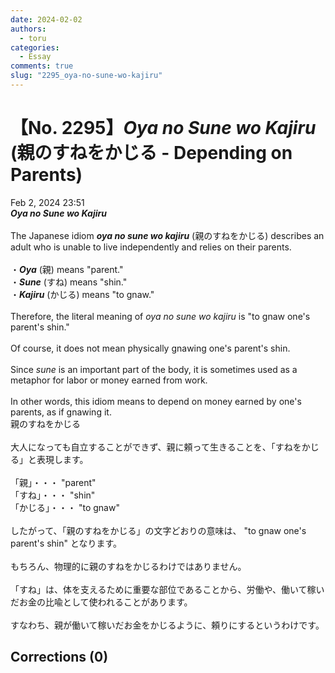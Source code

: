 ```yaml
---
date: 2024-02-02
authors:
  - toru
categories:
  - Essay
comments: true
slug: "2295_oya-no-sune-wo-kajiru"
---
```


# 【No. 2295】<strong><em>Oya no Sune wo Kajiru</em></strong> (親のすねをかじる - Depending on Parents)
<div class="date">Feb 2, 2024 23:51</div>
<div id="post"><div id="body_show_ori">
<strong><em>Oya no Sune wo Kajiru</em></strong><br/><br/>The Japanese idiom <strong><em>oya no sune wo kajiru</em></strong> (親のすねをかじる) describes an adult who is unable to live independently and relies on their parents.<br/><br/>・<strong><em>Oya</em></strong> (親) means "parent."<br/>・<strong><em>Sune</em></strong> (すね) means "shin."<br/>・<strong><em>Kajiru</em></strong> (かじる) means "to gnaw."<br/><br/>Therefore, the literal meaning of <em>oya no sune wo kajiru</em> is "to gnaw one's parent's shin."<br/><br/>Of course, it does not mean physically gnawing one's parent's shin.<br/><br/>Since <em>sune</em> is an important part of the body, it is sometimes used as a metaphor for labor or money earned from work.<br/><br/>In other words, this idiom means to depend on money earned by one's parents, as if gnawing it.
</div></div>

<!-- more -->

<div id="post_ja"><div id="body_show_mo">
親のすねをかじる<br/><br/>大人になっても自立することができず、親に頼って生きることを、「すねをかじる」と表現します。<br/><br/>「親」・・・ "parent"<br/>「すね」・・・ "shin"<br/>「かじる」・・・ "to gnaw"<br/><br/>したがって、「親のすねをかじる」の文字どおりの意味は、 "to gnaw one's parent's shin" となります。<br/><br/>もちろん、物理的に親のすねをかじるわけではありません。<br/><br/>「すね」は、体を支えるために重要な部位であることから、労働や、働いて稼いだお金の比喩として使われることがあります。<br/><br/>すなわち、親が働いて稼いだお金をかじるように、頼りにするというわけです。
</div></div>

## Corrections (0)
